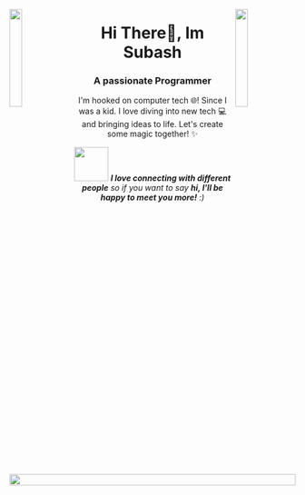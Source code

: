 <img align="left" src="https://user-images.githubusercontent.com/65187002/144930161-2f783401-8d27-4fdf-a2f7-cc0ba32f1f1f.gif" width="21%" style="display:inline;"><img align="right" src="https://user-images.githubusercontent.com/65187002/144930161-2f783401-8d27-4fdf-a2f7-cc0ba32f1f1f.gif" width="21%" style="display:inline;">

<div align="center">
 
<h1 align="center">Hi There👋, Im Subash</h1>
<h3 align="center">A passionate Programmer</h3>
<p align="center">I'm hooked on computer tech 🌐! Since I was a kid. I love diving into new tech 💻 and bringing ideas to life. Let's create some magic together! ✨

</div>

<div align="center">
 
<img src="https://media.giphy.com/media/LnQjpWaON8nhr21vNW/giphy.gif" width="60"> <em><b>I love connecting with different people</b> so if you want to say <b>hi, I'll be happy to meet you more!</b> :)</em>
<img src="https://i.imgur.com/dBaSKWF.gif" height="20" width="100%">

</div>


